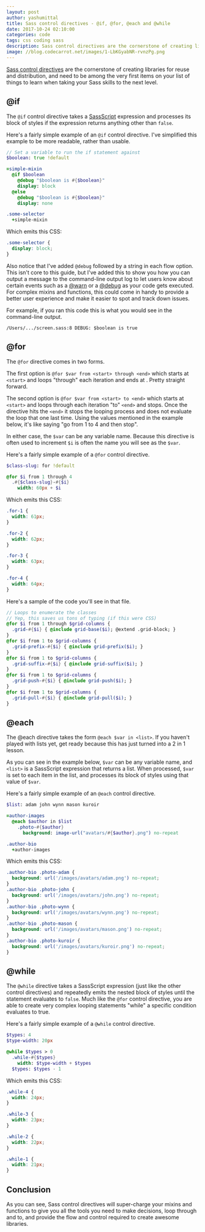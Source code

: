 ```yaml
---
layout: post
author: yashumittal
title: Sass control directives - @if, @for, @each and @while
date: 2017-10-24 02:10:00
categories: code
tags: css coding sass
description: Sass control directives are the cornerstone of creating libraries for reuse and distribution, and need to be among the very first items on your list of things to learn when taking your Sass skills to the next level.
image: //blog.codecarrot.net/images/1-LbKGyabNR-rvnzPg.png
---
```


[Sass control directives](//sass-lang.com/docs/yardoc/file.SASS_REFERENCE.html#control_directives) are the cornerstone of creating libraries for reuse and distribution, and need to be among the very first items on your list of things to learn when taking your Sass skills to the next level.

## @if

The `@if` control directive takes a [SassScript](//sass-lang.com/docs/yardoc/file.SASS_REFERENCE.html#sassscript) expression and processes its block of styles if the expression returns anything other than `false`.

Here's a fairly simple example of an `@if` control directive. I've simplified this example to be more readable, rather than usable.

```sass
// Set a variable to run the if statement against
$boolean: true !default

=simple-mixin
  @if $boolean
    @debug "$boolean is #{$boolean}"
    display: block
  @else
    @debug "$boolean is #{$boolean}"
    display: none

.some-selector
  +simple-mixin
```

Which emits this CSS:

```css
.some-selector {
  display: block;
}
```

Also notice that I've added `@debug` followed by a string in each flow option. This isn't core to this guide, but I've added this to show you how you can output a message to the command-line output log to let users know about certain events such as a [@warn](//sass-lang.com/docs/yardoc/file.SASS_REFERENCE.html#id9) or a [@debug](//sass-lang.com/docs/yardoc/file.SASS_REFERENCE.html#id8) as your code gets executed. For complex mixins and functions, this could come in handy to provide a better user experience and make it easier to spot and track down issues.

For example, if you ran this code this is what you would see in the command-line output.
```
/Users/.../screen.sass:8 DEBUG: $boolean is true
```

## @for

The `@for` directive comes in two forms.

The first option is `@for $var from <start> through <end>` which starts at `<start>` and loops "through" each iteration and ends at <end>. Pretty straight forward.

The second option is `@for $var from <start> to <end>` which starts at `<start>` and loops through each iteration "to" `<end>` and stops. Once the directive hits the `<end>` it stops the looping process and does not evaluate the loop that one last time. Using the values mentioned in the example below, it's like saying "go from 1 to 4 and then stop".

In either case, the `$var` can be any variable name. Because this directive is often used to increment `$i` is often the name you will see as the `$var`.

Here's a fairly simple example of a `@for` control directive.

```sass
$class-slug: for !default

@for $i from 1 through 4
  .#{$class-slug}-#{$i}
    width: 60px + $i
```

Which emits this CSS:

```css
.for-1 {
  width: 61px;
}

.for-2 {
  width: 62px;
}

.for-3 {
  width: 63px;
}

.for-4 {
  width: 64px;
}
```

Here's a sample of the code you'll see in that file.

```sass
// Loops to enumerate the classes
// Yep, this saves us tons of typing (if this were CSS)
@for $i from 1 through $grid-columns {
  .grid-#{$i} { @include grid-base($i); @extend .grid-block; }
}
@for $i from 1 to $grid-columns {
  .grid-prefix-#{$i} { @include grid-prefix($i); }
}
@for $i from 1 to $grid-columns {
  .grid-suffix-#{$i} { @include grid-suffix($i); }
}
@for $i from 1 to $grid-columns {
  .grid-push-#{$i} { @include grid-push($i); }
}
@for $i from 1 to $grid-columns {
  .grid-pull-#{$i} { @include grid-pull($i); }
}
```

## @each

The @each directive takes the form `@each $var in <list>`. If you haven't played with lists yet, get ready because this has just turned into a 2 in 1 lesson.

As you can see in the example below, `$var` can be any variable name, and `<list>` is a SassScript expression that returns a list. When processed, `$var` is set to each item in the list, and processes its block of styles using that value of `$var`.

Here's a fairly simple example of an `@each` control directive.

```sass
$list: adam john wynn mason kuroir

=author-images
  @each $author in $list
    .photo-#{$author}
      background: image-url("avatars/#{$author}.png") no-repeat

.author-bio
  +author-images
```

Which emits this CSS:

```css
.author-bio .photo-adam {
  background: url('/images/avatars/adam.png') no-repeat;
}
.author-bio .photo-john {
  background: url('/images/avatars/john.png') no-repeat;
}
.author-bio .photo-wynn {
  background: url('/images/avatars/wynn.png') no-repeat;
}
.author-bio .photo-mason {
  background: url('/images/avatars/mason.png') no-repeat;
}
.author-bio .photo-kuroir {
  background: url('/images/avatars/kuroir.png') no-repeat;
}
```

## @while

The `@while` directive takes a SassScript expression (just like the other control directives) and repeatedly emits the nested block of styles until the statement evaluates to `false`. Much like the `@for` control directive, you are able to create very complex looping statements "while" a specific condition evaluates to true.

Here's a fairly simple example of a `@while` control directive.

```sass
$types: 4
$type-width: 20px

@while $types > 0
  .while-#{$types}
    width: $type-width + $types
  $types: $types - 1
```

Which emits this CSS:

```css
.while-4 {
  width: 24px;
}

.while-3 {
  width: 23px;
}

.while-2 {
  width: 22px;
}

.while-1 {
  width: 21px;
}
```

## Conclusion

As you can see, Sass control directives will super-charge your mixins and functions to give you all the tools you need to make decisions, loop through and to, and provide the flow and control required to create awesome libraries.